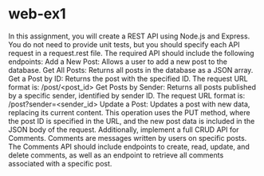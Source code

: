 # web-ex1
In this assignment, you will create a REST API using Node.js and Express. You do not need to provide unit tests, but you should specify each API request in a request.rest file.
The required API should include the following endpoints:
Add a New Post: Allows a user to add a new post to the database.
Get All Posts: Returns all posts in the database as a JSON array.
Get a Post by ID: Returns the post with the specified ID. The request URL format is:
/post/<post_id>
Get Posts by Sender: Returns all posts published by a specific sender, identified by sender ID. The request URL format is:
/post?sender=<sender_id>
Update a Post: Updates a post with new data, replacing its current content. This operation uses the PUT method, where the post ID is specified in the URL, and the new post data is included in the JSON body of the request.
Additionally, implement a full CRUD API for Comments. Comments are messages written by users on specific posts. The Comments API should include endpoints to create, read, update, and delete comments, as well as an endpoint to retrieve all comments associated with a specific post.
